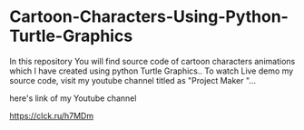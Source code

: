 # Cartoon-Characters-Using-Python-Turtle-Graphics
In this repository You will find source code of cartoon characters animations which I have created using python Turtle Graphics.. 
To watch Live demo my source code, visit my youtube channel titled as "Project Maker "...

here's link of my Youtube channel


https://clck.ru/h7MDm

